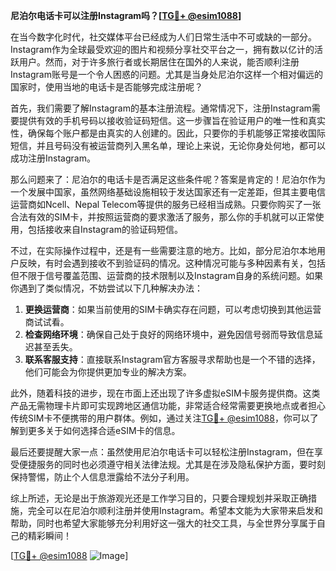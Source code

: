 **尼泊尔电话卡可以注册Instagram吗？[[TG💪+ @esim1088](https://t.me/s/esim1088)]**

在当今数字化时代，社交媒体平台已经成为人们日常生活中不可或缺的一部分。Instagram作为全球最受欢迎的图片和视频分享社交平台之一，拥有数以亿计的活跃用户。然而，对于许多旅行者或长期居住在国外的人来说，能否顺利注册Instagram账号是一个令人困惑的问题。尤其是当身处尼泊尔这样一个相对偏远的国家时，使用当地的电话卡是否能够完成注册呢？

首先，我们需要了解Instagram的基本注册流程。通常情况下，注册Instagram需要提供有效的手机号码以接收验证码短信。这一步骤旨在验证用户的唯一性和真实性，确保每个账户都是由真实的人创建的。因此，只要你的手机能够正常接收国际短信，并且号码没有被运营商列入黑名单，理论上来说，无论你身处何地，都可以成功注册Instagram。

那么问题来了：尼泊尔的电话卡是否满足这些条件呢？答案是肯定的！尼泊尔作为一个发展中国家，虽然网络基础设施相较于发达国家还有一定差距，但其主要电信运营商如Ncell、Nepal Telecom等提供的服务已经相当成熟。只要你购买了一张合法有效的SIM卡，并按照运营商的要求激活了服务，那么你的手机就可以正常使用，包括接收来自Instagram的验证码短信。

不过，在实际操作过程中，还是有一些需要注意的地方。比如，部分尼泊尔本地用户反映，有时会遇到接收不到验证码的情况。这种情况可能与多种因素有关，包括但不限于信号覆盖范围、运营商的技术限制以及Instagram自身的系统问题。如果你遇到了类似情况，不妨尝试以下几种解决办法：

1. **更换运营商**：如果当前使用的SIM卡确实存在问题，可以考虑切换到其他运营商试试看。
2. **检查网络环境**：确保自己处于良好的网络环境中，避免因信号弱而导致信息延迟甚至丢失。
3. **联系客服支持**：直接联系Instagram官方客服寻求帮助也是一个不错的选择，他们可能会为你提供更加专业的解决方案。

此外，随着科技的进步，现在市面上还出现了许多虚拟eSIM卡服务提供商。这类产品无需物理卡片即可实现跨地区通信功能，非常适合经常需要更换地点或者担心传统SIM卡不便携带的用户群体。例如，通过关注[TG💪+ @esim1088](https://t.me/s/esim1088)，你可以了解到更多关于如何选择合适eSIM卡的信息。

最后还要提醒大家一点：虽然使用尼泊尔电话卡可以轻松注册Instagram，但在享受便捷服务的同时也必须遵守相关法律法规。尤其是在涉及隐私保护方面，要时刻保持警惕，防止个人信息泄露给不法分子利用。

综上所述，无论是出于旅游观光还是工作学习目的，只要合理规划并采取正确措施，完全可以在尼泊尔顺利注册并使用Instagram。希望本文能为大家带来启发和帮助，同时也希望大家能够充分利用好这一强大的社交工具，与全世界分享属于自己的精彩瞬间！

[[TG💪+ @esim1088](https://t.me/s/esim1088) ![Image](https://i.postimg.cc/4NQfJmqS/Snipaste-2025-05-13-00-14-12.png)]